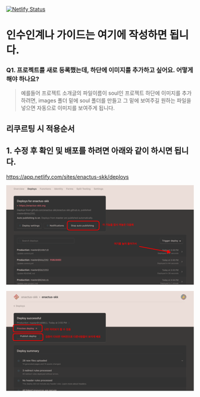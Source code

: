 [![Netlify Status](https://api.netlify.com/api/v1/badges/a10f39d2-001a-4e68-8f23-477434610077/deploy-status)](https://app.netlify.com/sites/enactus-skk/deploys)

# 인수인계나 가이드는 여기에 작성하면 됩니다.

### Q1. 프로젝트를 새로 등록했는데, 하단에 이미지를 추가하고 싶어요. 어떻게 해야 하나요?

> 예를들어 프로젝트 소개글의 파일이름이 soul인 프로젝트 하단에 이미지를 추가하려면,
> images 폴더 밑에 soul 폴더를 만들고 그 밑에 보여주길 원하는 파일을 넣으면 자동으로 이미지를 보여주게 됩니다.

## 리쿠르팅 시 적용순서



## 1. 수정 후 확인 및 배포를 하려면 아래와 같이 하시면 됩니다.

https://app.netlify.com/sites/enactus-skk/deploys

![](/images/info/deploy_1.png)

![](/images/info/deploy_2.png)
